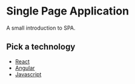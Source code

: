 # Single Page Application

A small introduction to SPA.


## Pick a technology 

* [React]((../spa-react.md))
* [Angular](../spa-angular.md) 
* [Javascript](../spa-javascript.md)